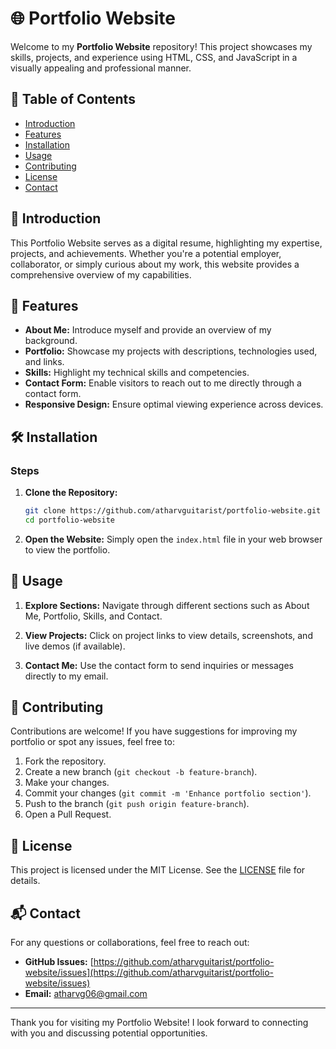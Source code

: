 # 🌐 Portfolio Website

Welcome to my **Portfolio Website** repository! This project showcases my skills, projects, and experience using HTML, CSS, and JavaScript in a visually appealing and professional manner.

## 📜 Table of Contents

- [Introduction](#introduction)
- [Features](#features)
- [Installation](#installation)
- [Usage](#usage)
- [Contributing](#contributing)
- [License](#license)
- [Contact](#contact)

## 🌟 Introduction

This Portfolio Website serves as a digital resume, highlighting my expertise, projects, and achievements. Whether you're a potential employer, collaborator, or simply curious about my work, this website provides a comprehensive overview of my capabilities.

## 🚀 Features

- **About Me:** Introduce myself and provide an overview of my background.
- **Portfolio:** Showcase my projects with descriptions, technologies used, and links.
- **Skills:** Highlight my technical skills and competencies.
- **Contact Form:** Enable visitors to reach out to me directly through a contact form.
- **Responsive Design:** Ensure optimal viewing experience across devices.

## 🛠️ Installation

### Steps

1. **Clone the Repository:**
    ```bash
    git clone https://github.com/atharvguitarist/portfolio-website.git
    cd portfolio-website
    ```

2. **Open the Website:**
   Simply open the `index.html` file in your web browser to view the portfolio.

## 🎯 Usage

1. **Explore Sections:**
   Navigate through different sections such as About Me, Portfolio, Skills, and Contact.

2. **View Projects:**
   Click on project links to view details, screenshots, and live demos (if available).

3. **Contact Me:**
   Use the contact form to send inquiries or messages directly to my email.

## 🤝 Contributing

Contributions are welcome! If you have suggestions for improving my portfolio or spot any issues, feel free to:

1. Fork the repository.
2. Create a new branch (`git checkout -b feature-branch`).
3. Make your changes.
4. Commit your changes (`git commit -m 'Enhance portfolio section'`).
5. Push to the branch (`git push origin feature-branch`).
6. Open a Pull Request.

## 📄 License

This project is licensed under the MIT License. See the [LICENSE](LICENSE) file for details.

## 📬 Contact

For any questions or collaborations, feel free to reach out:

- **GitHub Issues:** [https://github.com/atharvguitarist/portfolio-website/issues](https://github.com/atharvguitarist/portfolio-website/issues)
- **Email:** atharvg06@gmail.com

---

Thank you for visiting my Portfolio Website! I look forward to connecting with you and discussing potential opportunities.
